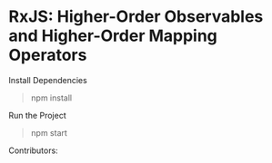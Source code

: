 # RxJS: Higher-Order Observables and Higher-Order Mapping Operators

Install Dependencies
> npm install

Run the Project
> npm start

Contributors: